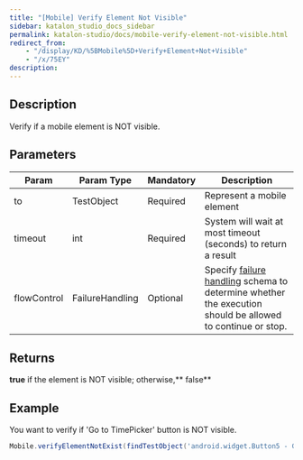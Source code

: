 ```yaml
---
title: "[Mobile] Verify Element Not Visible" 
sidebar: katalon_studio_docs_sidebar
permalink: katalon-studio/docs/mobile-verify-element-not-visible.html 
redirect_from:
    - "/display/KD/%5BMobile%5D+Verify+Element+Not+Visible"
    - "/x/75EY"
description: 
---
```

Description
-----------

Verify if a mobile element is NOT visible.

Parameters  
------------

| Param | Param Type | Mandatory | Description |
| --- | --- | --- | --- |
| to | TestObject  | Required | Represent a mobile element |
| timeout  | int | Required | System will wait at most timeout (seconds) to return a result |
| flowControl | FailureHandling | Optional | Specify [failure handling](/x/qAAM) schema to determine whether the execution should be allowed to continue or stop. |

Returns
-------

**true** if the element is NOT visible; otherwise,** false**

Example
-------

You want to verify if 'Go to TimePicker' button is NOT visible.

```groovy
Mobile.verifyElementNotExist(findTestObject('android.widget.Button5 - Go to TimePicker'), 10)
```